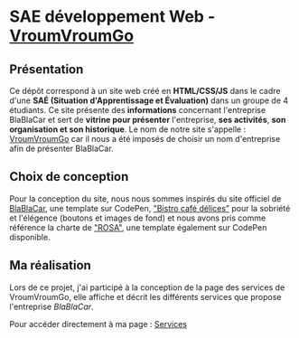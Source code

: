 # SAE développement Web - [VroumVroumGo](https://lucasproject25.github.io/VroumVroumGo/Site/index.html)

## Présentation 

Ce dépôt correspond à un site web créé en **HTML/CSS/JS** dans le cadre d'une **SAÉ (Situation d'Apprentissage et Évaluation)** dans un groupe de 4 étudiants. Ce site présente des **informations** concernant l'entreprise BlaBlaCar et sert de **vitrine pour présenter** l'entreprise, **ses activités**, **son organisation et son historique**. Le nom de notre site s'appelle : [VroumVroumGo](https://lucasproject25.github.io/VroumVroumGo/Site/index.html) car il nous a été imposés de choisir un nom d'entreprise afin de présenter BlaBlaCar.

## Choix de conception  

Pour la conception du site, nous nous sommes inspirés du site officiel de [BlaBlaCar](https://www.blablacar.fr/), une template sur CodePen, ["Bistro café délices"](https://www.bistrocafedelices.com) pour la sobriété et l'élégence (boutons et images de fond) et nous avons pris comme référence la charte de ["ROSA"](https://codepen.io/Sir_thirrygolooo/pen/PoXKOrE), une template également sur CodePen disponible.

## Ma réalisation

Lors de ce projet, j'ai participé à la conception de la page des services de VroumVroumGo, elle affiche et décrit les différents services que propose l'entreprise *BlaBlaCar*.

Pour accéder directement à ma page : [Services](https://lucasproject25.github.io/VroumVroumGo/Site/services.html)
